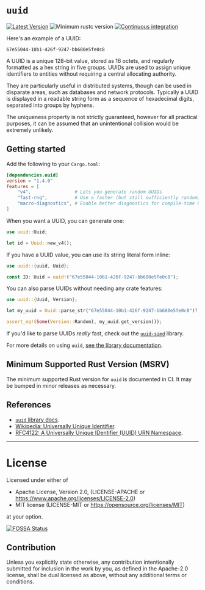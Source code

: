 # `uuid`

[![Latest Version](https://img.shields.io/crates/v/uuid.svg)](https://crates.io/crates/uuid)
![Minimum rustc version](https://img.shields.io/badge/rustc-1.46.0+-yellow.svg)
[![Continuous integration](https://github.com/uuid-rs/uuid/actions/workflows/ci.yml/badge.svg)](https://github.com/uuid-rs/uuid/actions/workflows/ci.yml)

Here's an example of a UUID:

```text
67e55044-10b1-426f-9247-bb680e5fe0c8
```

A UUID is a unique 128-bit value, stored as 16 octets, and regularly
formatted as a hex string in five groups. UUIDs are used to assign unique
identifiers to entities without requiring a central allocating authority.

They are particularly useful in distributed systems, though can be used in
disparate areas, such as databases and network protocols.  Typically a UUID
is displayed in a readable string form as a sequence of hexadecimal digits,
separated into groups by hyphens.

The uniqueness property is not strictly guaranteed, however for all
practical purposes, it can be assumed that an unintentional collision would
be extremely unlikely.

## Getting started

Add the following to your `Cargo.toml`:

```toml
[dependencies.uuid]
version = "1.4.0"
features = [
    "v4",                # Lets you generate random UUIDs
    "fast-rng",          # Use a faster (but still sufficiently random) RNG
    "macro-diagnostics", # Enable better diagnostics for compile-time UUIDs
]
```

When you want a UUID, you can generate one:

```rust
use uuid::Uuid;

let id = Uuid::new_v4();
```

If you have a UUID value, you can use its string literal form inline:

```rust
use uuid::{uuid, Uuid};

const ID: Uuid = uuid!("67e55044-10b1-426f-9247-bb680e5fe0c8");
```

You can also parse UUIDs without needing any crate features:

```rust
use uuid::{Uuid, Version};

let my_uuid = Uuid::parse_str("67e55044-10b1-426f-9247-bb680e5fe0c8")?;

assert_eq!(Some(Version::Random), my_uuid.get_version());
```

If you'd like to parse UUIDs _really_ fast, check out the [`uuid-simd`](https://github.com/nugine/uuid-simd)
library.

For more details on using `uuid`, [see the library documentation](https://docs.rs/uuid/1.4.0/uuid).

## Minimum Supported Rust Version (MSRV)

The minimum supported Rust version for `uuid` is documented in
CI. It may be bumped in minor releases as necessary.

## References

* [`uuid` library docs](https://docs.rs/uuid/1.4.0/uuid).
* [Wikipedia: Universally Unique Identifier](http://en.wikipedia.org/wiki/Universally_unique_identifier).
* [RFC4122: A Universally Unique IDentifier (UUID) URN Namespace](http://tools.ietf.org/html/rfc4122).

---
# License

Licensed under either of

* Apache License, Version 2.0, (LICENSE-APACHE or https://www.apache.org/licenses/LICENSE-2.0)
* MIT license (LICENSE-MIT or https://opensource.org/licenses/MIT)

at your option.


[![FOSSA Status](https://app.fossa.com/api/projects/git%2Bgithub.com%2Fuuid-rs%2Fuuid.svg?type=large)](https://app.fossa.com/projects/git%2Bgithub.com%2Fuuid-rs%2Fuuid?ref=badge_large)

## Contribution

Unless you explicitly state otherwise, any contribution intentionally submitted
for inclusion in the work by you, as defined in the Apache-2.0 license, shall
be dual licensed as above, without any additional terms or conditions.
